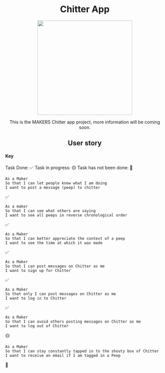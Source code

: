 <h1 align="center">Chitter App</h1> 

<p align="center"><img width="300" src="https://user-images.githubusercontent.com/71974361/112901568-d6730880-90dc-11eb-8ed6-2b33c36fb3b3.gif"></p>

<p align="center">This is the MAKERS Chitter app project, more information will be coming soon.</p>

<h2 align="center">User story</h2> 

<h4>Key</h4> 
Task Done: ✅ 
Task in progress: 🟡 
Task has not been done: 🛑

``` 
As a Maker
So that I can let people know what I am doing  
I want to post a message (peep) to chitter
``` 
✅

``` 
As a maker
So that I can see what others are saying  
I want to see all peeps in reverse chronological order
``` 
✅

``` 
As a Maker
So that I can better appreciate the context of a peep
I want to see the time at which it was made
``` 
✅ 
 
``` 
As a Maker
So that I can post messages on Chitter as me
I want to sign up for Chitter
``` 
✅ 

``` 
As a Maker
So that only I can post messages on Chitter as me
I want to log in to Chitter
``` 
✅

``` 
As a Maker
So that I can avoid others posting messages on Chitter as me
I want to log out of Chitter
``` 
🟡

``` 
As a Maker
So that I can stay constantly tapped in to the shouty box of Chitter
I want to receive an email if I am tagged in a Peep
``` 
🛑
